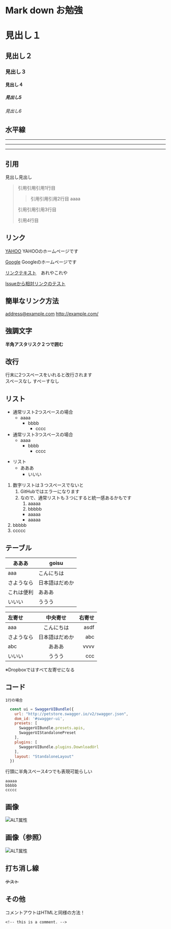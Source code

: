 # Mark down お勉強

# 見出し１
## 見出し２
### 見出し３
#### 見出し４
##### 見出し5
###### 見出し6


## 水平線

---

***

___

## 引用

見出し見出し

>引用引用引用1行目
>
>>引用引用引用2行目
>>aaaa
>
>引用引用引用3行目
>
>引用4行目


## リンク

[YAHOO](http://yahoo.co.jp) YAHOOのホームページです

[Google](http://google.com) Googleのホームページです

[リンクテキスト][4]　あれやこれや

[Issueから相対リンクのテスト](../blob/issue-67/index.md)

## 簡単なリンク方法

<address@example.com>
<http://example.com/>


## 強調文字

**半角アスタリスク２つで囲む**


## 改行

行末に2つスペースをいれると改行されます  
スペースなし
すぺーすなし

## リスト

- 通常リスト2つスペースの場合
  - aaaa
    - bbbb
      - cccc
- 通常リスト3つスペースの場合
   - aaaa
      - bbbb
         - cccc
+ リスト
   + あああ
      + いいい

1. 数字リストは３つスペースでないと
   1. GitHubではエラーになります
   1. なので、通常リストも３つにすると統一感あるかもです
      1. aaaaa
      1. bbbbb
      - aaaaa
      - aaaaa
1. bbbbb
1. ccccc


## テーブル

|   あああ   |     goisu      |
|------------|----------------|
| aaa        | こんにちは     |
| さようなら | 日本語はだめか |
| これは便利 | あああ         |
| いいい     | ううう         |


| 左寄せ|中央寄せ|右寄せ|
|:--|:---:|---:|
| aaa        | こんにちは     |asdf|
| さようなら | 日本語はだめか |abc|
| abc | あああ         |vvvv|
| いいい     | ううう         |ccc|

※Dropboxではすべて左寄せになる


## コード

`1行の場合`


```javascript
  const ui = SwaggerUIBundle({
    url: "http://petstore.swagger.io/v2/swagger.json",
    dom_id: '#swagger-ui',
    presets: [
      SwaggerUIBundle.presets.apis,
      SwaggerUIStandalonePreset
    ],
    plugins: [
      SwaggerUIBundle.plugins.DownloadUrl
    ],
    layout: "StandaloneLayout"
  })
```

行頭に半角スペース4つでも表現可能らしい

    aaaaa
    bbbbb
    ccccc


## 画像

![ALT属性](https://www.google.co.jp/logos/doodles/2017/cassini-spacecraft-dives-between-saturn-and-its-rings-5717425520640000-s.png)

<!--
![ALT属性](https://www.google.co.jp/logos/doodles/2017/cassini-spacecraft-dives-between-saturn-and-its-rings-5717425520640000-s.png　"Optional title")
※Dropboxではエラー
-->

## 画像（参照）

![ALT属性][2]


## 打ち消し線

~~テスト~~


## その他

コメントアウトはHTMLと同様の方法！
```
<!-- this is a comment. -->
```



<!-- Links -->
[1]: https://www.google.co.jp/logos/doodles/2017/cassini-spacecraft-dives-between-saturn-and-its-rings-5717425520640000-law.gif "option タイトル"
[2]: https://www.google.co.jp/logos/doodles/2017/cassini-spacecraft-dives-between-saturn-and-its-rings-5717425520640000-s.png "kokoha nakutemo yoi"
[3]: https://www.google.co.jp/logos/doodles/2017/cassini-spacecraft-dives-between-saturn-and-its-rings-5717425520640000-s.png "optional title"
[4]: http://example.com/  "Optional Title Here"

